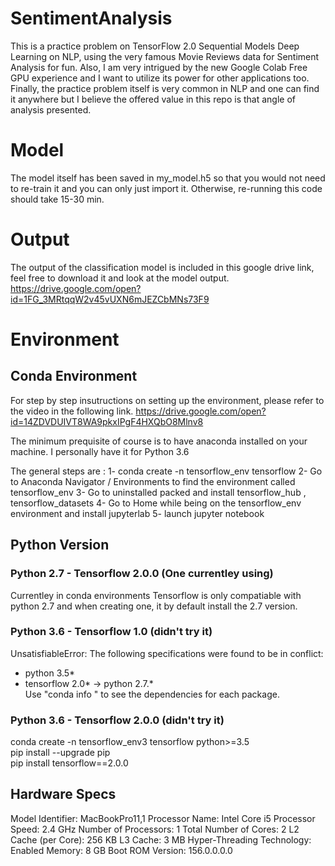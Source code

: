 # SentimentAnalysis
This is a practice problem on TensorFlow 2.0 Sequential Models Deep Learning on NLP, using the very famous Movie Reviews data for Sentiment Analysis for fun. Also, I am very intrigued by the new Google Colab Free GPU experience and I want to utilize its power for other applications too. Finally, the practice problem itself is very common in NLP and one can find it anywhere but I believe the offered value in this repo is that angle of analysis presented. 

# Model
The model itself has been saved in my_model.h5 so that you would not need to re-train it and you can only just import it. Otherwise, re-running this code should take 15-30 min.

# Output
The output of the classification model is included in this google drive link, feel free to download it and look at the model output. 
https://drive.google.com/open?id=1FG_3MRtqqW2v45vUXN6mJEZCbMNs73F9

# Environment
## Conda Environment
For step by step insutructions on setting up the environment, please refer to the video in the following link.
https://drive.google.com/open?id=14ZDVDUIVT8WA9pkxIPgF4HXQbO8Mlnv8

The minimum prequisite of course is to have anaconda installed on your machine. I personally have it for Python 3.6

The general steps are : 
1- conda create -n tensorflow_env tensorflow
2- Go to Anaconda Navigator / Environments to find the environment called tensorflow_env
3- Go to uninstalled packed and install tensorflow_hub , tensorflow_datasets
4- Go to Home while being on the tensorflow_env environment and install jupyterlab
5- launch jupyter notebook 

## Python Version
### Python 2.7 - Tensorflow 2.0.0 (One currentley using)
Currentley in conda environments Tensorflow is only compatiable with python 2.7 and when creating one, it by default install the 2.7 version. 

### Python 3.6 - Tensorflow 1.0 (didn't try it)
UnsatisfiableError: The following specifications were found to be in conflict:
  - python 3.5*                     <br />
  - tensorflow 2.0* -> python 2.7.* <br />
Use "conda info <package>" to see the dependencies for each package. 

### Python 3.6 - Tensorflow 2.0.0 (didn't try it)
conda create -n tensorflow_env3 tensorflow python>=3.5 <br />
pip install --upgrade pip                              <br />
pip install tensorflow==2.0.0                          <br />

## Hardware Specs
Model Identifier:	MacBookPro11,1
Processor Name:	Intel Core i5
Processor Speed:	2.4 GHz
Number of Processors:	1
Total Number of Cores:	2
L2 Cache (per Core):	256 KB
L3 Cache:	3 MB
Hyper-Threading Technology:	Enabled
Memory:	8 GB
Boot ROM Version:	156.0.0.0.0


